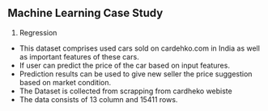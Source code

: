 ## Machine Learning Case Study

1. Regression

- This dataset comprises used cars sold on cardehko.com in India as well as important features of these cars.
- If user can predict the price of the car based on input features.
- Prediction results can be used to give new seller the price suggestion based on market condition.
- The Dataset is collected from scrapping from cardheko webiste
- The data consists of 13 column and 15411 rows.
